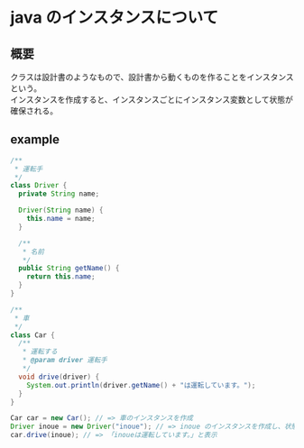 # java のインスタンスについて

## 概要
クラスは設計書のようなもので、設計書から動くものを作ることをインスタンスという。  
インスタンスを作成すると、インスタンスごとにインスタンス変数として状態が確保される。  

## example

```java
/**
 * 運転手
 */
class Driver {
  private String name;

  Driver(String name) {
    this.name = name;
  }

  /**
   * 名前
   */
  public String getName() {
    return this.name;
  }
}

/**
 * 車
 */
class Car {
  /**
   * 運転する
   * @param driver 運転手
   */
  void drive(driver) {
    System.out.println(driver.getName() + "は運転しています。");
  }
}

Car car = new Car(); // => 車のインスタンスを作成
Driver inoue = new Driver("inoue"); // => inoue のインスタンスを作成し、状態を確保
car.drive(inoue); // => 「inoueは運転しています。」と表示
```
